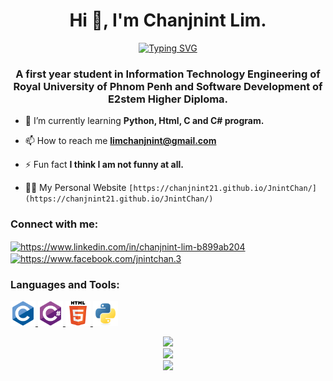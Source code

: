 <h1 align="center">Hi 👋, I'm Chanjnint Lim.</h1>           
<p align="center">
  <a href="https://git.io/typing-svg"><img src="https://readme-typing-svg.herokuapp.com?size=15&duration=5807&color=6ABEFF&center=true&vCenter=true&lines=When+nothing+goes+right%2C+go+left.;You+can%E2%80%99t+blame+gravity+for+falling+in+love.;Take+the+risk+or+lose+the+chance.;If+you+want+it%2C+work+for+it.;Fall+seven+times%2C+stand+up+eight.;You+have+to+be+odd+to+be+number+one.;Stars+can%E2%80%99t+shine+without+darkness.;You+are+enough+just+as+you+are.;Impossible+is+for+the+unwilling.;And+so%2C+The+adventure+begin..." alt="Typing SVG" /></a>
</p>
<h3 align="center">A first year student in Information Technology Engineering of Royal University of Phnom Penh and Software Development of E2stem Higher Diploma.</h3>

- 🌱 I’m currently learning **Python, Html, C and C# program.**

- 📫 How to reach me **limchanjnint@gmail.com**

- ⚡ Fun fact **I think I am not funny at all.**

- 👨‍💻 My Personal Website `[https://chanjnint21.github.io/JnintChan/](https://chanjnint21.github.io/JnintChan/)`


<h3 align="left">Connect with me:</h3>
<p align="left">
<a href="https://linkedin.com/in/https://www.linkedin.com/in/chanjnint-lim-b899ab204" target="blank"><img align="center" src="https://raw.githubusercontent.com/rahuldkjain/github-profile-readme-generator/master/src/images/icons/Social/linked-in-alt.svg" alt="https://www.linkedin.com/in/chanjnint-lim-b899ab204" height="30" width="40" /></a>
<a href="https://www.facebook.com/JnintChan.3/" target="blank"><img align="center" src="https://raw.githubusercontent.com/rahuldkjain/github-profile-readme-generator/master/src/images/icons/Social/facebook.svg" alt="https://www.facebook.com/jnintchan.3" height="30" width="40" /></a>
</p>

<h3 align="left">Languages and Tools:</h3>
<p align="left"> <a href="https://www.cprogramming.com/" target="_blank" rel="noreferrer"> <img src="https://raw.githubusercontent.com/devicons/devicon/master/icons/c/c-original.svg" alt="c" width="40" height="40"/> </a> <a href="https://www.w3schools.com/cs/" target="_blank" rel="noreferrer"> <img src="https://raw.githubusercontent.com/devicons/devicon/master/icons/csharp/csharp-original.svg" alt="csharp" width="40" height="40"/> </a> <a href="https://www.w3.org/html/" target="_blank" rel="noreferrer"> <img src="https://raw.githubusercontent.com/devicons/devicon/master/icons/html5/html5-original-wordmark.svg" alt="html5" width="40" height="40"/> </a> <a href="https://www.python.org" target="_blank" rel="noreferrer"> <img src="https://raw.githubusercontent.com/devicons/devicon/master/icons/python/python-original.svg" alt="python" width="40" height="40"/> </a> </p>

<div align="center">
  <img src="https://user-images.githubusercontent.com/73097560/115834477-dbab4500-a447-11eb-908a-139a6edaec5c.gif">  
  <br>
  <img src="https://activity-graph.herokuapp.com/graph?username=Chanjnint21&theme=chartreuse-dark"/>
  <br>
  <img src="https://user-images.githubusercontent.com/73097560/115834477-dbab4500-a447-11eb-908a-139a6edaec5c.gif">
</div>
